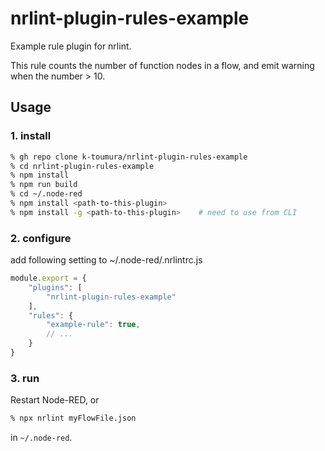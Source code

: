 # nrlint-plugin-rules-example
Example rule plugin for nrlint.

This rule counts the number of function nodes in a flow,
and emit warning when the number > 10.

## Usage

### 1. install 
```sh
% gh repo clone k-toumura/nrlint-plugin-rules-example
% cd nrlint-plugin-rules-example
% npm install
% npm run build
% cd ~/.node-red
% npm install <path-to-this-plugin>
% npm install -g <path-to-this-plugin>    # need to use from CLI
```

### 2. configure

add following setting to ~/.node-red/.nrlintrc.js
```javascript
module.export = {
    "plugins": [
        "nrlint-plugin-rules-example"
    ],
    "rules": {
        "example-rule": true,
        // ...
    }
}
```

### 3. run

Restart Node-RED, or
```sh
% npx nrlint myFlowFile.json
```
in `~/.node-red`.





